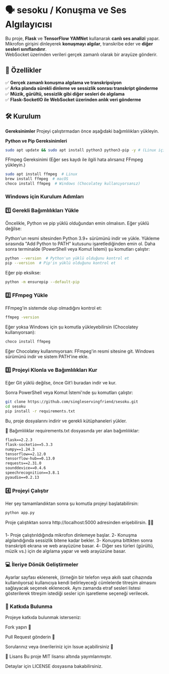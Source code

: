 # 🗣️ sesoku / Konuşma ve Ses Algılayıcısı

Bu proje, **Flask** ve **TensorFlow YAMNet** kullanarak **canlı ses analizi** yapar.  
Mikrofon girişini dinleyerek **konuşmayı algılar**, transkribe eder ve **diğer sesleri sınıflandırır**.  
WebSocket üzerinden verileri gerçek zamanlı olarak bir arayüze gönderir.

## 🚀 Özellikler
✅ **Gerçek zamanlı konuşma algılama ve transkripsiyon**  
✅ **Arka planda sürekli dinleme ve sessizlik sonrası transkript gönderme**  
✅ **Müzik, gürültü, sessizlik gibi diğer sesleri de algılama**  
✅ **Flask-SocketIO ile WebSocket üzerinden anlık veri gönderme**  


## 🛠️ Kurulum

**Gereksinimler**
Projeyi çalıştırmadan önce aşağıdaki bağımlılıkları yükleyin.

**Python ve Pip Gereksinimleri**
```bash
sudo apt update && sudo apt install python3 python3-pip -y # (Linux için)
```
FFmpeg Gereksinimi
(Eğer ses kaydı ile ilgili hata alırsanız FFmpeg yükleyin.)
```bash
sudo apt install ffmpeg  # Linux
brew install ffmpeg  # macOS
choco install ffmpeg  # Windows (Chocolatey kullanıyorsanız)
```
### Windows için Kurulum Adımları
### 1️⃣ Gerekli Bağımlılıkları Yükle
Öncelikle, Python ve pip yüklü olduğundan emin olmalısın. Eğer yüklü değilse:

Python'un resmi sitesinden Python 3.9+ sürümünü indir ve yükle.
Yükleme sırasında "Add Python to PATH" kutusunu işaretlediğinden emin ol.
Daha sonra terminalde (PowerShell veya Komut İstemi) şu komutları çalıştır:
```bash
python --version  # Python'un yüklü olduğunu kontrol et
pip --version  # Pip'in yüklü olduğunu kontrol et
```
Eğer pip eksikse:
```bash
python -m ensurepip --default-pip
```
### 2️⃣ FFmpeg Yükle
FFmpeg'in sistemde olup olmadığını kontrol et:
```bash
ffmpeg -version
```
Eğer yoksa Windows için şu komutla yükleyebilirsin (Chocolatey kullanıyorsan):
```bash
choco install ffmpeg
```
Eğer Chocolatey kullanmıyorsan:
FFmpeg'in resmi sitesine git.
Windows sürümünü indir ve sistem PATH'ine ekle.


### 3️⃣ Projeyi Klonla ve Bağımlılıkları Kur
Eğer Git yüklü değilse, önce Git’i buradan indir ve kur.

Sonra PowerShell veya Komut İstemi'nde şu komutları çalıştır:
```bash
git clone https://github.com/singleservingfriend/sesoku.git
cd sesoku
pip install -r requirements.txt
```
Bu, proje dosyalarını indirir ve gerekli kütüphaneleri yükler.

📝 Bağımlılıklar
requirements.txt dosyasında yer alan bağımlılıklar:
```txt
flask==2.2.3
flask-socketio==5.3.3
numpy==1.24.3
tensorflow==2.12.0
tensorflow-hub==0.13.0
requests==2.31.0
sounddevice==0.4.6
speechrecognition==3.8.1
pyaudio==0.2.13
```

### 4️⃣ Projeyi Çalıştır
Her şey tamamlandıktan sonra şu komutla projeyi başlatabilirsin:

```bash
python app.py
```
Proje çalıştıktan sonra http://localhost:5000 adresinden erişebilirsin. 🎯🔥

###

1️- Proje çalıştırıldığında mikrofon dinlemeye başlar.
2️- Konuşma algılandığında sessizlik bitene kadar bekler.
3️- Konuşma bittikten sonra transkripti ekrana ve web arayüzüne basar.
4️- Diğer ses türleri (gürültü, müzik vs.) için de algılama yapar ve web arayüzüne basar.

### 💻 İleriye Dönük Geliştirmeler
Ayarlar sayfası eklenerek, (örneğin bir telefon veya akıllı saat cihazında kullanılıyorsa) kullanıcıya kendi belirleyeceği cümlelerde titreşim almasını sağlayacak seçenek eklenecek. Aynı zamanda etraf sesleri listesi gösterilerek titreşim istediği sesler için işaretleme seçeneği verilecek.

### 🤝 Katkıda Bulunma
Projeye katkıda bulunmak isterseniz:

Fork yapın 🍴

Pull Request gönderin 📌

Sorularınız veya önerileriniz için Issue açabilirsiniz 📝

📜 Lisans
Bu proje MIT lisansı altında yayımlanmıştır.

Detaylar için LICENSE dosyasına bakabilirsiniz.

